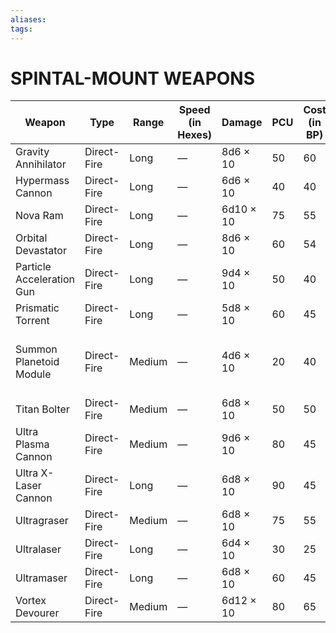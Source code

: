 ```yaml
---
aliases: 
tags: 
---
```

# SPINTAL-MOUNT WEAPONS
| Weapon                    | Type        | Range  | Speed (in Hexes) | Damage    | PCU | Cost (in BP) | Special Properties                    |
|---------------------------|-------------|--------|------------------|-----------|-----|--------------|---------------------------------------|
| Gravity Annihilator       | Direct-Fire | Long   | —                | 8d6 × 10  | 50  | 60           | Tractor beam                          |
| Hypermass Cannon          | Direct-Fire | Long   | —                | 6d6 × 10  | 40  | 40           | Line                                  |
| Nova Ram                  | Direct-Fire | Long   | —                | 6d10 × 10 | 75  | 55           | Line                                  |
| Orbital Devastator        | Direct-Fire | Long   | —                | 8d6 × 10  | 60  | 54           | Orbital (18)                          |
| Particle Acceleration Gun | Direct-Fire | Long   | —                | 9d4 × 10  | 50  | 40           | Line                                  |
| Prismatic Torrent         | Direct-Fire | Long   | —                | 5d8 × 10  | 60  | 45           | Line, mystical                        |
| Summon Planetoid Module   | Direct-Fire | Medium | —                | 4d6 × 10  | 20  | 40           | Limited fire 3, mystical, point (+15) |
| Titan Bolter              | Direct-Fire | Medium | —                | 6d8 × 10  | 50  | 50           | Rail 2d8 × 10                         |
| Ultra Plasma Cannon       | Direct-Fire | Medium | —                | 9d6 × 10  | 80  | 45           | Line                                  |
| Ultra X-Laser Cannon      | Direct-Fire | Long   | —                | 6d8 × 10  | 90  | 45           | Line                                  |
| Ultragraser               | Direct-Fire | Medium | —                | 6d8 × 10  | 75  | 55           | Irradiate (high), line                |
| Ultralaser                | Direct-Fire | Long   | —                | 6d4 × 10  | 30  | 25           | Line                                  |
| Ultramaser                | Direct-Fire | Long   | —                | 6d8 × 10  | 60  | 45           | Line                                  |
| Vortex Devourer           | Direct-Fire | Medium | —                | 6d12 × 10 | 80  | 65           | Vortex                                |